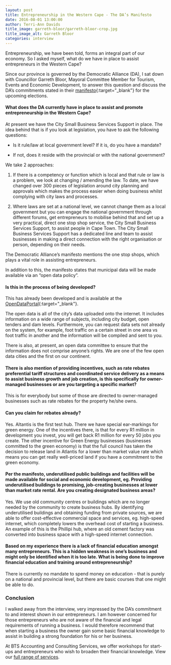 ```yaml
---
layout: post
title: Entrepreneurship in the Western Cape - The DA’s Manifesto
date: 2016-08-01 13:00:00
author: Terri-Ann Davids
title_image: garreth-bloor/garreth-bloor-crop.jpg
title_image_alt: Garreth Bloor
categories: interview
---
```




Entrepreneurship, we have been told, forms an integral part of our economy. So I asked myself, what
do we have in place to assist entrepreneurs in the Western Cape?

Since our province is governed by the Democratic Alliance (DA), I sat down with Councillor
Garreth Bloor, Mayoral Committee Member for Tourism, Events and Economic Development, to answer
this question and discuss the DA’s commitments stated in their
[manifesto](https://www.da.org.za/wp-content/uploads/2016/04/DA-2016-LGE-Manifesto.pdf){:target="_blank"}
for the upcoming elections.

#### What does the DA currently have in place to assist and promote entrepreneurship in the Western Cape?

At present we have the City Small Business Services Support in place. The idea behind that is if
you look at legislation, you have to ask the following questions:

* Is it rule/law at local government level? If it is, do you have a mandate?

* If not, does it reside with the provincial or with the national government?

We take 2 approaches:

1. If there is a competency or function which is local and that rule or law is a problem, we look at
changing / amending the law. To date, we have changed over 300 pieces of legislation around city
planning and approvals which makes the process easier when doing business whilst complying with
city laws and processes.

2. Where laws are set at a national level, we cannot change them as a local government but you can
engage the national government through different forums, get entrepreneurs to mobilise behind that
and set up a very practical, direct one stop shop service, the City Small Business Services Support,
to assist people in Cape Town. The City Small Business Services Support has a dedicated line and
team to assist businesses in making a direct connection with the right organisation or person,
depending on their needs.

The Democratic Alliance’s manifesto mentions the one stop shops, which plays a vital role in
assisting entrepreneurs.

In addition to this, the manifesto states that municipal data will be made available via an
“open data policy”.

#### Is this in the process of being developed?

This has already been developed and is available at the
[OpenDataPortal](https://web1.capetown.gov.za/web1/OpenDataPortal/){:target="_blank"}.

The open data is all of the city’s data uploaded onto the internet. It includes information on a
wide range of subjects, including city budget, open tenders and dam levels. Furthermore, you can
request data sets not already on the system, for example, foot traffic on a certain street in one
area vs foot traffic in another and the information will be compiled and sent to you.

There is also, at present, an open data committee to ensure that the information does not comprise
anyone’s rights. We are one of the few open data cities and the first on our continent.

#### There is also mention of providing incentives, such as rate rebates preferential tariff structures and coordinated service delivery as a means to assist business growth and job creation, is this specifically for owner-managed businesses or are you targeting a specific market?

This is for everybody but some of those are directed to owner-managed businesses such as rate
rebates for the property he/she owns.

#### Can you claim for rebates already?

Yes. Altantis is the first test hub. There we have special ear-markings for green energy. One of
the incentives there, is that for every R1 million in development you invest, you will get back
R1 million for every 50 jobs you create. The other incentive for Green Energy businesses
(businesses committed to the green economy) is that the full council has taken the decision to
release land in Atlantis for a lower than market value rate which means you can get really
well-priced land if you have a commitment to the green economy.

#### Per the manifesto, underutilised public buildings and facilities will be made available for social and economic development, eg. Providing underutilised buildings to promising, job-creating businesses at lower than market rate rental. Are you creating designated business areas?

Yes. We use old community centres or buildings which are no longer needed by the community to
create business hubs. By identifying underutilised buildings and obtaining funding from private
sources, we are able to offer cost-effective commercial space and services, eg. high-speed internet,
which completely lowers the overhead cost of starting a business. An example of this is the
Phillipi hub, where an old cement factory was converted into business space with a high-speed
internet connection.

#### Based on my experience there is a lack of financial education amongst many entrepreneurs. This is a hidden weakness in one’s business and might only be identified when it is too late. What is being done to improve financial education and training around entrepreneurship?

There is currently no mandate to spend money on education - that is purely on a national and provincial
level, but there are basic courses that one might be able to do.

### Conclusion

I walked away from the interview, very impressed by the DA’s commitment to and interest shown in our
entrepreneurs. I am however concerned for those entrepreneurs who are not aware of the financial and
legal requirements of running a business. I would therefore recommend that when starting a business
the owner gain some basic financial knowledge to assist in building a strong foundation for his
or her business.

At BTS Accounting and Consulting Services, we offer workshops for start-ups and entrepreneurs who
wish to broaden their financial knowledge. View our [full range of services](/#services).
